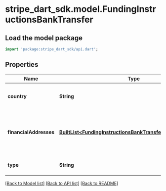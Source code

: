 # stripe_dart_sdk.model.FundingInstructionsBankTransfer

## Load the model package
```dart
import 'package:stripe_dart_sdk/api.dart';
```

## Properties
Name | Type | Description | Notes
------------ | ------------- | ------------- | -------------
**country** | **String** | The country of the bank account to fund | 
**financialAddresses** | [**BuiltList&lt;FundingInstructionsBankTransferFinancialAddress&gt;**](FundingInstructionsBankTransferFinancialAddress.md) | A list of financial addresses that can be used to fund a particular balance | 
**type** | **String** | The bank_transfer type | 

[[Back to Model list]](../README.md#documentation-for-models) [[Back to API list]](../README.md#documentation-for-api-endpoints) [[Back to README]](../README.md)


